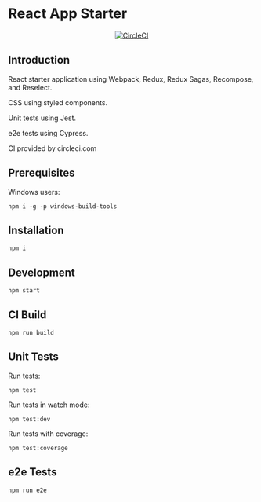 # React App Starter

<center>

[![CircleCI](https://circleci.com/gh/MarkAPhillips/react-app-starter/tree/master.svg?style=svg)](https://circleci.com/gh/MarkAPhillips/react-app-starter/tree/master)

</center>

## Introduction

React starter application using Webpack, Redux, Redux Sagas, Recompose, and Reselect.

CSS using styled components.

Unit tests using Jest.

e2e tests using Cypress.

CI provided by circleci.com

## Prerequisites

Windows users:

```npm i -g -p windows-build-tools```

## Installation

```npm i```

## Development

``` npm start ```

## CI Build

```npm run build```

## Unit Tests

Run tests:

```npm test```

Run tests in watch mode:

```npm test:dev```

Run tests with coverage:

```npm test:coverage```

## e2e Tests

``` npm run e2e ```
